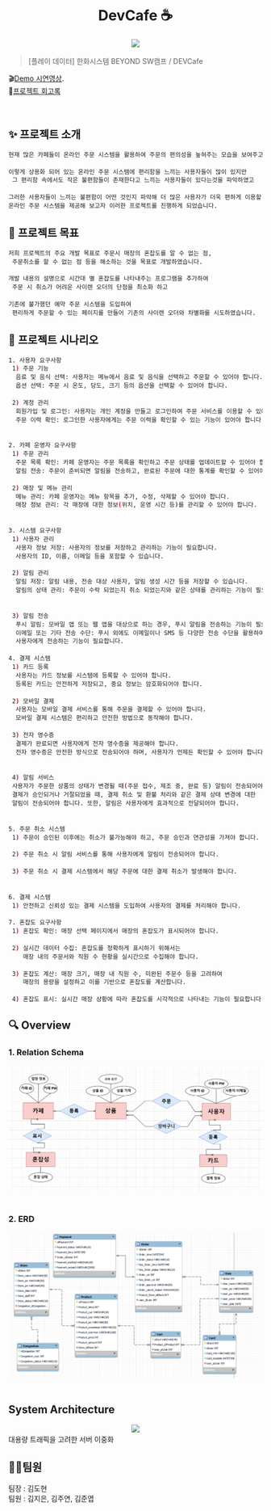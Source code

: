 <h1 align="center">DevCafe ☕️</h1>

<div align="center"> 
 <img src="https://postfiles.pstatic.net/MjAyMzExMTVfMTMg/MDAxNzAwMDE5NDQwOTQx.2SDpLn3Kkxsx04ZWQ62gtltmMI3DaJUE-O9b4akkaoIg.ZCuuumag_P1kfPigvHcZ5i58CNF1tjkJpE8GVCzMMrEg.PNG.kimjieun121314/%EC%A0%9C%EB%AA%A9%EC%9D%84-%EC%9E%85%EB%A0%A5%ED%95%B4%EC%A3%BC%EC%84%B8%EC%9A%94_-001.png?type=w773"/>
</div>


> [플레이 데이터] 한화시스템 BEYOND SW캠프 / DEVCafe


🎬[Demo 시연영상]().   
📃[프로젝트 회고록](블로그주소) 

<br>

## ✨ 프로젝트 소개

```sh
현재 많은 카페들이 온라인 주문 시스템을 활용하여 주문의 편의성을 높혀주는 모습을 보여주고 있습니다.

이렇게 상용화 되어 있는 온라인 주문 시스템에 편리함을 느끼는 사용자들이 많이 있지만
 그 편리함 속에서도 작은 불편함들이 존재한다고 느끼는 사용자들이 있다는것을 파악하였고  

그러한 사용자들이 느끼는 불편함이 어떤 것인지 파악해 더 많은 사용자가 더욱 편하게 이용할 수 있는
온라인 주문 시스템을 제공해 보고자 이러한 프로젝트를 진행하게 되었습니다.
```

## 📌 프로젝트 목표

```sh
저희 프로젝트의 주요 개발 목표로 주문시 매장의 혼잡도를 알 수 없는 점,
 주문취소를 할 수 없는 점 등을 해소하는 것을 목표로 개발하였습니다.  

개발 내용의 설명으로 시간대 별 혼잡도를 나타내주는 프로그램을 추가하여
 주문 시 취소가 어려운 사이렌 오더의 단점을 최소화 하고  

기존에 불가했던 예약 주문 시스템을 도입하여
 편리하게 주문할 수 있는 페이지를 만들어 기존의 사이렌 오더와 차별화를 시도하였습니다.
```
## 📃 프로젝트 시나리오
```sh
1. 사용자 요구사항
 1) 주문 기능 
  음료 및 음식 선택: 사용자는 메뉴에서 음료 및 음식을 선택하고 주문할 수 있어야 합니다.
  옵션 선택: 주문 시 온도, 당도, 크기 등의 옵션을 선택할 수 있어야 합니다.

 2) 계정 관리 
  회원가입 및 로그인: 사용자는 개인 계정을 만들고 로그인하여 주문 서비스를 이용할 수 있어야 합니다.
  주문 이력 확인: 로그인한 사용자에게는 주문 이력을 확인할 수 있는 기능이 있어야 합니다.


2. 카페 운영자 요구사항
 1) 주문 관리 
  주문 목록 확인: 카페 운영자는 주문 목록을 확인하고 주문 상태를 업데이트할 수 있어야 합니다.
  알림 전송: 주문이 준비되면 알림을 전송하고, 완료된 주문에 대한 통계를 확인할 수 있어야 합니다.

 2) 매장 및 메뉴 관리 
  메뉴 관리: 카페 운영자는 메뉴 항목을 추가, 수정, 삭제할 수 있어야 합니다.
  매장 정보 관리: 각 매장에 대한 정보(위치, 운영 시간 등)를 관리할 수 있어야 합니다.


3. 시스템 요구사항
 1) 사용자 관리
  사용자 정보 저장: 사용자의 정보를 저장하고 관리하는 기능이 필요합니다.
  사용자의 ID, 이름, 이메일 등을 포함할 수 있습니다.

 2) 알림 관리 
  알림 저장: 알림 내용, 전송 대상 사용자, 알림 생성 시간 등을 저장할 수 있습니다.
  알림의 상태 관리: 주문이 수락 되었는지 취소 되었는지와 같은 상태를 관리하는 기능이 필요합니다.

 
 3) 알림 전송
  푸시 알림: 모바일 앱 또는 웹 앱을 대상으로 하는 경우, 푸시 알림을 전송하는 기능이 필요합니다.
  이메일 또는 기타 전송 수단: 푸시 외에도 이메일이나 SMS 등 다양한 전송 수단을 활용하여 알림을
  사용자에게 전송하는 기능이 필요합니다.

4. 결제 시스템
 1) 카드 등록 
  사용자는 카드 정보를 시스템에 등록할 수 있어야 합니다.
  등록된 카드는 안전하게 저장되고, 중요 정보는 암호화되어야 합니다.

 2) 모바일 결제
  사용자는 모바일 결제 서비스를 통해 주문을 결제할 수 있어야 합니다.
  모바일 결제 시스템은 편리하고 안전한 방법으로 동작해야 합니다.

 3) 전자 영수증 
  결제가 완료되면 사용자에게 전자 영수증을 제공해야 합니다.
  전자 영수증은 안전한 방식으로 전송되어야 하며, 사용자가 언제든 확인할 수 있어야 합니다.  


 4) 알림 서비스 
 사용자가 주문한 상품의 상태가 변경될 때(주문 접수, 제조 중, 완료 등) 알림이 전송되어야 합니다.  
 결제가 승인되거나 거절되었을 때, 결제 취소 및 환불 처리와 같은 결제 상태 변경에 대한
 알림이 전송되어야 합니다. 또한, 알림은 사용자에게 효과적으로 전달되어야 합니다.


5. 주문 취소 시스템
 1) 주문이 승인된 이후에는 취소가 불가능해야 하고, 주문 승인과 연관성을 가져야 합니다.

 2) 주문 취소 시 알림 서비스를 통해 사용자에게 알림이 전송되어야 합니다.

 3) 주문 취소 시 결제 시스템에서 해당 주문에 대한 결제 취소가 발생해야 합니다.


6. 결제 시스템
 1) 안전하고 신뢰성 있는 결제 시스템을 도입하여 사용자의 결제를 처리해야 합니다.

7. 혼잡도 요구사항
 1) 혼잡도 확인: 매장 선택 페이지에서 매장의 혼잡도가 표시되어야 합니다.

 2) 실시간 데이터 수집: 혼잡도를 정확하게 표시하기 위해서는
    매장 내의 주문서와 직원 수 현황을 실시간으로 수집해야 합니다.

 3) 혼잡도 계산: 매장 크기, 매장 내 직원 수, 미완된 주문수 등을 고려하여
    매장의 용량을 설정하고 이를 기반으로 혼잡도를 계산합니다.

 4) 혼잡도 표시: 실시간 매장 상황에 따라 혼잡도를 시각적으로 나타내는 기능이 필요합니다.

```

## 🔍 Overview

### 1. Relation Schema

<center>
    <img src="./Schema.png" />
</center>


<br>

### 2. ERD

<center>
    <img src="./ERD(ffin).png" />
</center>

<br>


## System Architecture

<center>
    <img src="./img/pic2.png" />
</center>
대용량 트래픽을 고려한 서버 이중화

<br>



## 🤼‍♂️팀원

팀장 : 김도현  
팀원 : 김지은, 김주연, 김준엽

